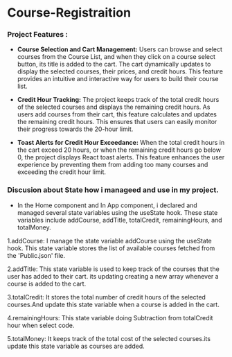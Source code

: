 
# Course-Registraition

### Project Features :

- **Course Selection and Cart Management:** Users can browse and select courses from the Course List, and when they click on a course select button, its title is added to the cart. The cart dynamically updates to display the selected courses, their prices, and credit hours. This feature provides an intuitive and interactive way for users to build their course list.

- **Credit Hour Tracking:** The project keeps track of the total credit hours of the selected courses and displays the remaining credit hours. As users add  courses from their cart, this feature calculates and updates the remaining credit hours. This ensures that users can easily monitor their progress towards the 20-hour limit.

- **Toast Alerts for Credit Hour Exceedance:** When the total credit hours in the cart exceed 20 hours, or when the remaining credit hours go below 0, the project displays React toast alerts.  This feature enhances the user experience by preventing them from adding too many courses and exceeding the credit hour limit.


<!--  -->




### Discusion about State how i manageed and use in my project.

- In the Home component and In App component, i declared and managed several state variables using the useState hook. These state variables include addCourse, addTitle, totalCredit, remainingHours, and totalMoney.

1.addCourse: I manage the state variable addCourse using the useState hook. This state variable stores the list of available courses fetched from the 'Public.json' file.

2.addTitle: This state variable is used to keep track of the courses that the user has added to their cart. its updating creating a new array whenever a course is added to the cart.

3.totalCredit: It stores the total number of credit hours of the selected courses.And update this state variable when a course is added in the cart.

4.remainingHours: This state variable doing Subtraction from totalCredit hour when select code.

5.totalMoney: It keeps track of the total cost of the selected courses.its update this state variable as courses are added.
